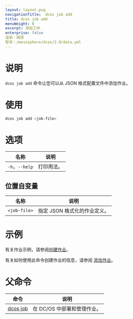 ```yaml
---
layout: layout.pug
navigationTitle:  dcos job add
title: dcos job add
menuWeight: 0
excerpt: 添加工作
enterprise: false
渲染：胡须
型号：/mesosphere/dcos/2.0/data.yml
---
```


# 说明

`dcos job add` 命令让您可以从 JSON 格式配置文件中添加作业。

# 使用

```bash
dcos job add <job-file>
```
# 选项

| 名称 | 说明 |
|---------|-------------|
|`-h`，`--help` | 打印用法。 |

## 位置自变量

| 名称 | 说明 |
|---------|-------------|
| `<job-file>` | 指定 JSON 格式化的作业定义。|



# 示例

有关作业示例，请参阅[创建作业](/mesosphere/dcos/2.0/deploying-jobs/examples/#create-job)。

有关如何使用此命令创建作业的信息，请参阅 [添加作业](/mesosphere/dcos/2.0/deploying-jobs/quickstart/#add-a-job-2)。

# 父命令

| 命令 | 说明 |
|---------|-------------|
|  [dcos job](/mesosphere/dcos/2.0/cli/command-reference/dcos-job/)  | 在 DC/OS 中部署和管理作业。|
